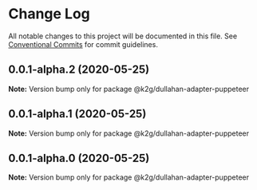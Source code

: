 # Change Log

All notable changes to this project will be documented in this file.
See [Conventional Commits](https://conventionalcommits.org) for commit guidelines.

## 0.0.1-alpha.2 (2020-05-25)

**Note:** Version bump only for package @k2g/dullahan-adapter-puppeteer





## 0.0.1-alpha.1 (2020-05-25)

**Note:** Version bump only for package @k2g/dullahan-adapter-puppeteer





## 0.0.1-alpha.0 (2020-05-25)

**Note:** Version bump only for package @k2g/dullahan-adapter-puppeteer
